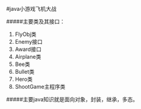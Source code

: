 
#java小游戏飞机大战

#####主要类及其接口：

1. FlyObj类
2. Enemy接口
3. Award接口
4. Airplane类
5. Bee类
6. Bullet类
7. Hero类
8. ShootGame主程序类


#####主要java知识就是面向对象，封装，继承，多态。

